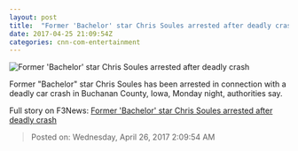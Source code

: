 ```yaml
---
layout: post
title:  "Former 'Bachelor' star Chris Soules arrested after deadly crash"
date: 2017-04-25 21:09:54Z
categories: cnn-com-entertainment
---
```


![Former 'Bachelor' star Chris Soules arrested after deadly crash](http://i2.cdn.cnn.com/cnnnext/dam/assets/170425105447-chris-soules-super-tease.jpg)

Former "Bachelor" star Chris Soules has been arrested in connection with a deadly car crash in Buchanan County, Iowa, Monday night, authorities say.


Full story on F3News: [Former 'Bachelor' star Chris Soules arrested after deadly crash](http://www.f3nws.com/n/nDzEsE)

> Posted on: Wednesday, April 26, 2017 2:09:54 AM
